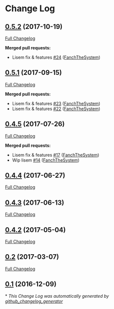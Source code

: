# Change Log

## [0.5.2](https://github.com/blast-project/OuterExtensionBundle/tree/0.5.2) (2017-10-19)
[Full Changelog](https://github.com/blast-project/OuterExtensionBundle/compare/0.5.1...0.5.2)

**Merged pull requests:**

- Lisem fix & features [\#24](https://github.com/blast-project/OuterExtensionBundle/pull/24) ([FanchTheSystem](https://github.com/FanchTheSystem))

## [0.5.1](https://github.com/blast-project/OuterExtensionBundle/tree/0.5.1) (2017-09-15)
[Full Changelog](https://github.com/blast-project/OuterExtensionBundle/compare/0.4.5...0.5.1)

**Merged pull requests:**

- Lisem fix & features [\#23](https://github.com/blast-project/OuterExtensionBundle/pull/23) ([FanchTheSystem](https://github.com/FanchTheSystem))
- Lisem fix & features [\#22](https://github.com/blast-project/OuterExtensionBundle/pull/22) ([FanchTheSystem](https://github.com/FanchTheSystem))

## [0.4.5](https://github.com/blast-project/OuterExtensionBundle/tree/0.4.5) (2017-07-26)
[Full Changelog](https://github.com/blast-project/OuterExtensionBundle/compare/0.4.4...0.4.5)

**Merged pull requests:**

- Lisem fix & features [\#17](https://github.com/blast-project/OuterExtensionBundle/pull/17) ([FanchTheSystem](https://github.com/FanchTheSystem))
- Wip lisem [\#14](https://github.com/blast-project/OuterExtensionBundle/pull/14) ([FanchTheSystem](https://github.com/FanchTheSystem))

## [0.4.4](https://github.com/blast-project/OuterExtensionBundle/tree/0.4.4) (2017-06-27)
[Full Changelog](https://github.com/blast-project/OuterExtensionBundle/compare/0.4.3...0.4.4)

## [0.4.3](https://github.com/blast-project/OuterExtensionBundle/tree/0.4.3) (2017-06-13)
[Full Changelog](https://github.com/blast-project/OuterExtensionBundle/compare/0.4.2...0.4.3)

## [0.4.2](https://github.com/blast-project/OuterExtensionBundle/tree/0.4.2) (2017-05-04)
[Full Changelog](https://github.com/blast-project/OuterExtensionBundle/compare/0.2...0.4.2)

## [0.2](https://github.com/blast-project/OuterExtensionBundle/tree/0.2) (2017-03-07)
[Full Changelog](https://github.com/blast-project/OuterExtensionBundle/compare/0.1...0.2)

## [0.1](https://github.com/blast-project/OuterExtensionBundle/tree/0.1) (2016-12-09)


\* *This Change Log was automatically generated by [github_changelog_generator](https://github.com/skywinder/Github-Changelog-Generator)*